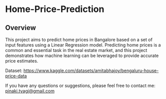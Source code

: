 # Home-Price-Prediction

## Overview
This project aims to predict home prices in Bangalore based on a set of input features using a Linear Regression model. Predicting home prices is a common and essential task in the real estate market, and this project demonstrates how machine learning can be leveraged to provide accurate price estimates.

Dataset: https://www.kaggle.com/datasets/amitabhajoy/bengaluru-house-price-data

If you have any questions or suggestions, please feel free to contact me: pinaki.tyagi@gmail.com
